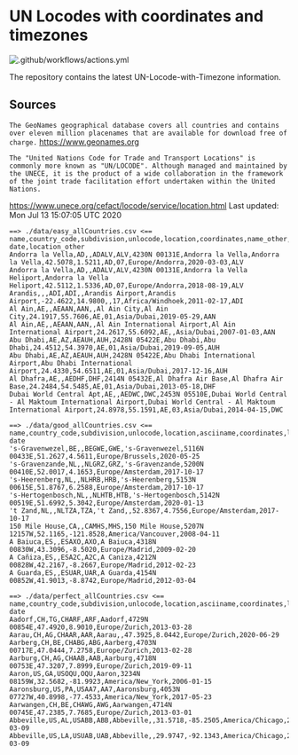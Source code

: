 # UN Locodes with coordinates and timezones 
![.github/workflows/actions.yml](https://github.com/marek5050/UN-Locode-with-Timezone/workflows/.github/workflows/actions.yml/badge.svg)

The repository contains the latest UN-Locode-with-Timezone information.


## Sources
`The GeoNames geographical database covers all countries and contains over eleven million placenames that are available for download free of charge.`
https://www.geonames.org


`The "United Nations Code for Trade and Transport Locations" is commonly more known as "UN/LOCODE". Although managed and maintained by the UNECE, it is the product of a wide collaboration in the framework of the joint trade facilitation effort undertaken within the United Nations.`

https://www.unece.org/cefact/locode/service/location.html
Last updated:  Mon Jul 13 15:07:05 UTC 2020
```
==> ./data/easy_allCountries.csv <==
name,country_code,subdivision,unlocode,location,coordinates,name_other,asciiname,latitude,longitude,country_code_other,subdivision_other,timezone,modification date,location_other
Andorra la Vella,AD,,ADALV,ALV,4230N 00131E,Andorra la Vella,Andorra la Vella,42.5078,1.5211,AD,07,Europe/Andorra,2020-03-03,ALV
Andorra la Vella,AD,,ADALV,ALV,4230N 00131E,Andorra la Vella Heliport,Andorra la Vella Heliport,42.5112,1.5336,AD,07,Europe/Andorra,2018-08-19,ALV
Arandis,,,ADI,ADI,,Arandis Airport,Arandis Airport,-22.4622,14.9800,,17,Africa/Windhoek,2011-02-17,ADI
Al Ain,AE,,AEAAN,AAN,,Al Ain City,Al Ain City,24.1917,55.7606,AE,01,Asia/Dubai,2019-05-29,AAN
Al Ain,AE,,AEAAN,AAN,,Al Ain International Airport,Al Ain International Airport,24.2617,55.6092,AE,,Asia/Dubai,2007-01-03,AAN
Abu Dhabi,AE,AZ,AEAUH,AUH,2428N 05422E,Abu Dhabi,Abu Dhabi,24.4512,54.3970,AE,01,Asia/Dubai,2019-09-05,AUH
Abu Dhabi,AE,AZ,AEAUH,AUH,2428N 05422E,Abu Dhabi International Airport,Abu Dhabi International Airport,24.4330,54.6511,AE,01,Asia/Dubai,2017-12-16,AUH
Al Dhafra,AE,,AEDHF,DHF,2414N 05432E,Al Dhafra Air Base,Al Dhafra Air Base,24.2484,54.5485,AE,01,Asia/Dubai,2013-05-18,DHF
Dubai World Central Apt,AE,,AEDWC,DWC,2453N 05510E,Dubai World Central - Al Maktoum International Airport,Dubai World Central - Al Maktoum International Airport,24.8978,55.1591,AE,03,Asia/Dubai,2014-04-15,DWC

==> ./data/good_allCountries.csv <==
name,country_code,subdivision,unlocode,location,asciiname,coordinates,latitude,longitude,timezone,modification date
's-Gravenwezel,BE,,BEGWE,GWE,'s-Gravenwezel,5116N 00433E,51.2627,4.5611,Europe/Brussels,2020-05-25
's-Gravenzande,NL,,NLGRZ,GRZ,'s-Gravenzande,5200N 00410E,52.0017,4.1653,Europe/Amsterdam,2017-10-17
's-Heerenberg,NL,,NLHRB,HRB,'s-Heerenberg,5153N 00615E,51.8767,6.2588,Europe/Amsterdam,2017-10-17
's-Hertogenbosch,NL,,NLHTB,HTB,'s-Hertogenbosch,5142N 00519E,51.6992,5.3042,Europe/Amsterdam,2020-01-13
't Zand,NL,,NLTZA,TZA,'t Zand,,52.8367,4.7556,Europe/Amsterdam,2017-10-17
150 Mile House,CA,,CAMHS,MHS,150 Mile House,5207N 12157W,52.1165,-121.8528,America/Vancouver,2008-04-11
A Baiuca,ES,,ESAXO,AXO,A Baiuca,4318N 00830W,43.3096,-8.5020,Europe/Madrid,2009-02-20
A Cañiza,ES,,ESA2C,A2C,A Caniza,4212N 00828W,42.2167,-8.2667,Europe/Madrid,2012-02-23
A Guarda,ES,,ESUAR,UAR,A Guarda,4154N 00852W,41.9013,-8.8742,Europe/Madrid,2012-03-04

==> ./data/perfect_allCountries.csv <==
name,country_code,subdivision,unlocode,location,asciiname,coordinates,latitude,longitude,timezone,modification date
Aadorf,CH,TG,CHARF,ARF,Aadorf,4729N 00854E,47.4920,8.9010,Europe/Zurich,2013-03-28
Aarau,CH,AG,CHAAR,AAR,Aarau,,47.3925,8.0442,Europe/Zurich,2020-06-29
Aarberg,CH,BE,CHABG,ABG,Aarberg,4703N 00717E,47.0444,7.2758,Europe/Zurich,2013-02-28
Aarburg,CH,AG,CHAAB,AAB,Aarburg,4718N 00753E,47.3207,7.8999,Europe/Zurich,2019-09-11
Aaron,US,GA,USOQU,OQU,Aaron,3234N 08159W,32.5682,-81.9923,America/New_York,2006-01-15
Aaronsburg,US,PA,USAA7,AA7,Aaronsburg,4053N 07727W,40.8998,-77.4533,America/New_York,2017-05-23
Aarwangen,CH,BE,CHAWG,AWG,Aarwangen,4714N 00745E,47.2385,7.7685,Europe/Zurich,2013-03-01
Abbeville,US,AL,USABB,ABB,Abbeville,,31.5718,-85.2505,America/Chicago,2017-03-09
Abbeville,US,LA,USUAB,UAB,Abbeville,,29.9747,-92.1343,America/Chicago,2017-03-09
```
